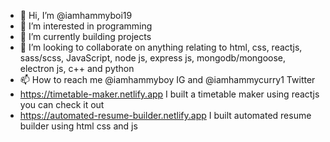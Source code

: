 - 👋 Hi, I’m @iamhammyboi19
- 👀 I’m interested in programming
- 🌱 I’m currently building projects
- 💞️ I’m looking to collaborate on anything relating to html, css, reactjs, sass/scss, JavaScript, node js, express js, mongodb/mongoose, electron js, c++ and python  
- 📫 How to reach me @iamhammyboy IG and @iamhammycurry1 Twitter
- https://timetable-maker.netlify.app I built a timetable maker using reactjs you can check it out
- https://automated-resume-builder.netlify.app I built automated resume builder using html css and js

<!---
iamhammyboi19/iamhammyboi19 is a ✨ special ✨ repository because its `README.md` (this file) appears on your GitHub profile.
You can click the Preview link to take a look at your changes.
--->
